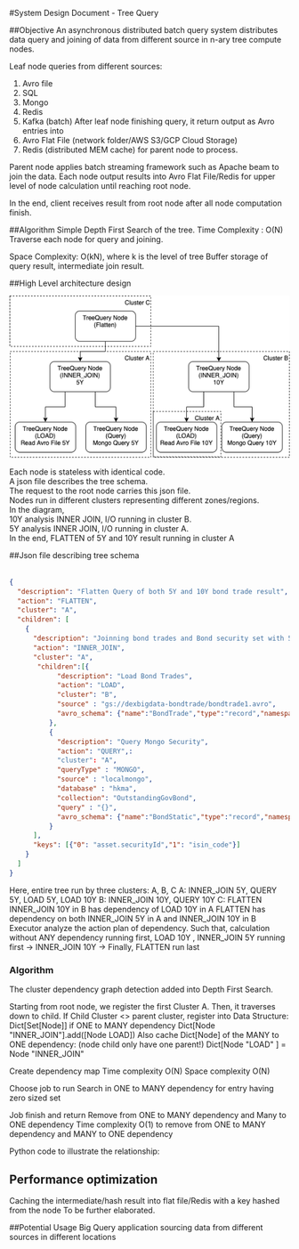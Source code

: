 #System Design Document - Tree Query

##Objective
An asynchronous distributed batch query system distributes data query and joining of data from different source in n-ary tree compute nodes.<br>

Leaf node queries from different sources:<br>
1. Avro file
2. SQL
3. Mongo
4. Redis
5. Kafka (batch)
After leaf node finishing query, it return output as Avro entries into 
1. Avro Flat File (network folder/AWS S3/GCP Cloud Storage)
2. Redis (distributed MEM cache)
for parent node to process.

Parent node applies batch streaming framework such as Apache beam to join the data.
Each node output results into Avro Flat File/Redis for upper level of node calculation until reaching root node. 

In the end, client receives result from root node after all node computation finish.

##Algorithm
Simple Depth First Search of the tree.
Time Complexity : O(N)
Traverse each node for query and joining.

Space Complexity: O(kN), where k is the level of tree
Buffer storage of query result, intermediate join result.

##High Level architecture design

![High level architecture](resource/TreeQueryArchitectureCluster.png)

Each node is stateless with identical code. <br>
A json file describes the tree schema. <br>
The request to the root node carries this json file.<br>
Nodes run in different clusters representing different zones/regions.<br>
In the diagram, <br>
10Y analysis INNER JOIN, I/O running in cluster B.<br>
5Y analysis INNER JOIN, I/O running in cluster A.<br>
In the end, FLATTEN of 5Y and 10Y result running in cluster A

##Json file describing tree schema

```Json

{
  "description": "Flatten Query of both 5Y and 10Y bond trade result",
  "action": "FLATTEN",
  "cluster": "A",
  "children": [
    {
      "description": "Joinning bond trades and Bond security set with 5Y tenor",
      "action": "INNER_JOIN",
      "cluster": "A",
       "children":[{
            "description": "Load Bond Trades",
            "action": "LOAD",
            "cluster": "B",
            "source" : "gs://dexbigdata-bondtrade/bondtrade1.avro",
            "avro_schema": {"name":"BondTrade","type":"record","namespace":"io.exp.security.model.avro","fields":[{"name":"id","type":"string"},{"name":"cust","type":"string"},{"name":"tradeDate","type":"string"},{"name":"tradeType","type":"string"},{"name":"timestamp","type":"long","logicalType":"time-millis"},{"name":"asset","type":{"name":"Asset","type":"record","fields":[{"name":"securityId","type":"string"},{"name":"notional","type":"double"},{"name":"price","type":"double"},{"name":"currency","type":"string"},{"name":"bidask","type":{"name":"BidAsk","type":"enum","symbols":["BID","ASK"]}}]}}]}
          },
          {
            "description": "Query Mongo Security",
            "action": "QUERY",:
            "cluster": "A",
            "queryType" : "MONGO",
            "source" : "localmongo",
            "database" : "hkma",
            "collection": "OutstandingGovBond",
            "query" : "{}",
            "avro_schema": {"name":"BondStatic","type":"record","namespace":"io.exp.security.model.avro","fields":[{"name":"expected_maturity_date","type":"string"},{"name":"original_maturity","type":"string"},{"name":"issue_number","type":"string"},{"name":"isin_code","type":"string"},{"name":"stock_code","type":"string"},{"name":"coupon","type":"double"},{"name":"outstanding_size","type":"double"},{"name":"institutional_retail","type":"string"},{"name":"fixfloat","type":{"name":"FixFloat","type":"enum","symbols":["FIX","FLOAT"]}}]}
          }
      ],
      "keys": [{"0": "asset.securityId","1": "isin_code"}]
    }
  ]
}

```
Here, entire tree run by three clusters: A, B, C
A: INNER_JOIN 5Y, QUERY 5Y, LOAD 5Y, LOAD 10Y
B: INNER_JOIN 10Y, QUERY 10Y
C: FLATTEN
INNER_JOIN 10Y in B has dependency of LOAD 10Y in A
FLATTEN has dependency on both INNER_JOIN 5Y in A and INNER_JOIN 10Y in B
Executor analyze the action plan of dependency.
Such that, calculation without ANY dependency running first,
LOAD 10Y , INNER_JOIN 5Y running first
->
INNER_JOIN 10Y
->
Finally, FLATTEN run last

### Algorithm
The cluster dependency graph detection added into Depth First Search.

Starting from root node, we register the first Cluster A.
Then, it traverses down to child.
If Child Cluster <> parent cluster, 
register into Data Structure: Dict[Set[Node]] if ONE to MANY dependency
Dict[Node "INNER_JOIN"].add([Node LOAD])
Also cache Dict[Node] of the MANY to ONE dependency: (node child only have one parent!)
Dict[Node "LOAD" ] = Node "INNER_JOIN"

Create dependency map
Time complexity O(N)
Space complexity O(N)

Choose job to run
Search in ONE to MANY dependency for entry having zero sized set

Job finish and return
Remove from ONE to MANY dependency and Many to ONE dependency 
Time complexity O(1) to remove from ONE to MANY dependency and MANY to ONE dependency

Python code to illustrate the relationship:



## Performance optimization
Caching the intermediate/hash result into flat file/Redis with a key hashed from the node
To be further elaborated.

##Potential Usage
Big Query application sourcing data from different sources in different locations
